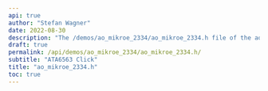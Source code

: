 ```yaml
---
api: true
author: "Stefan Wagner"
date: 2022-08-30
description: "The /demos/ao_mikroe_2334/ao_mikroe_2334.h file of the ao real-time operating system."
draft: true
permalink: /api/demos/ao_mikroe_2334/ao_mikroe_2334.h/
subtitle: "ATA6563 Click"
title: "ao_mikroe_2334.h"
toc: true
---
```


